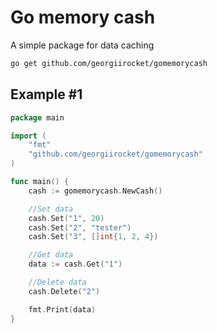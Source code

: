 Go memory cash
================================

A simple package for data caching

```bash
go get github.com/georgiirocket/gomemorycash
```

## Example #1

```go
package main

import (
	"fmt"
	"github.com/georgiirocket/gomemorycash"
)

func main() {
	cash := gomemorycash.NewCash()

	//Set data
	cash.Set("1", 20)
	cash.Set("2", "tester")
	cash.Set("3", []int{1, 2, 4})

	//Get data
	data := cash.Get("1")

	//Delete data
	cash.Delete("2")

	fmt.Print(data)
}
```
